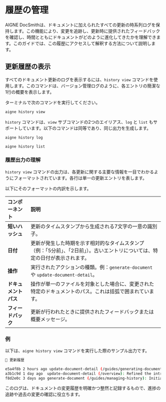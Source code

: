 # 履歴の管理

AIGNE DocSmithは、ドキュメントに加えられたすべての更新の時系列ログを保持します。この機能により、変更を追跡し、更新時に提供されたフィードバックを確認し、時間とともにドキュメントがどのように進化してきたかを理解できます。このガイドでは、この履歴にアクセスして解釈する方法について説明します。

## 更新履歴の表示

すべてのドキュメント更新のログを表示するには、`history view` コマンドを使用します。このコマンドは、バージョン管理ログのように、各エントリの簡潔な1行の概要を表示します。

ターミナルで次のコマンドを実行してください。

```bash 履歴の表示 icon=material-symbols:history
aigne history view
```

`history` コマンドは、`view` サブコマンドの2つのエイリアス、`log` と `list` もサポートしています。以下のコマンドは同等であり、同じ出力を生成します。

```bash
aigne history log
```

```bash
aigne history list
```

### 履歴出力の理解

`history view` コマンドの出力は、各更新に関する主要な情報を一目でわかるようにフォーマットされています。各行は単一の更新エントリを表します。

以下にそのフォーマットの内訳を示します。

| コンポーネント | 説明 |
| :--- | :--- |
| **短いハッシュ** | 更新のタイムスタンプから生成される7文字の一意の識別子。 |
| **日付** | 更新が発生した時期を示す相対的なタイムスタンプ（例：「5分前」、「2日前」）。古いエントリについては、特定の日付が表示されます。 |
| **操作** | 実行されたアクションの種類。例：`generate-document` や `update-document-detail`。 |
| **ドキュメントパス** | 操作が単一のファイルを対象とした場合に、変更された特定のドキュメントのパス。これは括弧で囲まれています。 |
| **フィードバック** | 更新が行われたときに提供されたフィードバックまたは概要メッセージ。 |

### 例

以下は、`aigne history view` コマンドを実行した際のサンプル出力です。

```bash
📜 更新履歴

e5a4f8b 2 hours ago update-document-detail (/guides/generating-documentation): Added a new section on advanced configuration options.
a3b1c9d 1 day ago  update-document-detail (/overview): Refined the introduction to be more concise.
f8d2e0c 3 days ago generate-document (/guides/managing-history): Initial generation of the history management guide.
```

このログは、ドキュメントの変更履歴を明確かつ整然と記録するもので、進捗の追跡や過去の変更の確認に役立ちます。